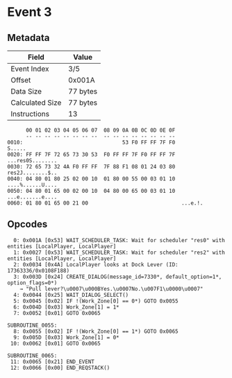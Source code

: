 # Event 3

## Metadata

| Field           | Value    |
|-----------------|----------|
| Event Index     | 3/5      |
| Offset          | 0x001A   |
| Data Size       | 77 bytes |
| Calculated Size | 77 bytes |
| Instructions    | 13       |

```
      00 01 02 03 04 05 06 07  08 09 0A 0B 0C 0D 0E 0F
      -- -- -- -- -- -- -- --  -- -- -- -- -- -- -- --
0010:                                53 F0 FF FF 7F F0            S.....
0020: FF FF 7F 72 65 73 30 53  F0 FF FF 7F F0 FF FF 7F  ...res0S........
0030: 72 65 73 32 4A F0 FF FF  7F 88 F1 08 01 24 03 80  res2J........$..
0040: 04 80 01 80 25 02 00 10  01 80 00 55 00 03 01 10  ....%......U....
0050: 04 80 01 65 00 02 00 10  04 80 00 65 00 03 01 10  ...e.......e....
0060: 01 80 01 65 00 21 00                              ...e.!.         
```

## Opcodes

```
  0: 0x001A [0x53] WAIT_SCHEDULER_TASK: Wait for scheduler "res0" with entities [LocalPlayer, LocalPlayer]
  1: 0x0027 [0x53] WAIT_SCHEDULER_TASK: Wait for scheduler "res2" with entities [LocalPlayer, LocalPlayer]
  2: 0x0034 [0x4A] LocalPlayer looks at Dock Lever (ID: 17363336/0x0108F188)
  3: 0x003D [0x24] CREATE_DIALOG(message_id=7330*, default_option=1*, option_flags=0*)
    → "Pull lever?\u0007\u000BYes.\u0007No.\u007F1\u0000\u0007"
  4: 0x0044 [0x25] WAIT_DIALOG_SELECT()
  5: 0x0045 [0x02] IF !(Work_Zone[0] == 0*) GOTO 0x0055
  6: 0x004D [0x03] Work_Zone[1] = 1*
  7: 0x0052 [0x01] GOTO 0x0065

SUBROUTINE_0055:
  8: 0x0055 [0x02] IF !(Work_Zone[0] == 1*) GOTO 0x0065
  9: 0x005D [0x03] Work_Zone[1] = 0*
 10: 0x0062 [0x01] GOTO 0x0065

SUBROUTINE_0065:
 11: 0x0065 [0x21] END_EVENT
 12: 0x0066 [0x00] END_REQSTACK()
```
